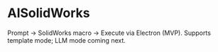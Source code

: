 # AISolidWorks
Prompt → SolidWorks macro → Execute via Electron (MVP). Supports template mode; LLM mode coming next.
